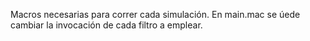 Macros necesarias para correr cada simulación. En main.mac se úede cambiar la invocación de cada filtro a emplear.
